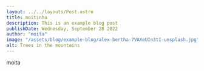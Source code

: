 ```yaml
---
layout: ../../layouts/Post.astro
title: moitinha
description: This is an example blog post
publishDate: Wednesday, September 28 2022
author: "moita"
image: "/assets/blog/example-blog/alex-bertha-7VAXeUIn3tI-unsplash.jpg"
alt: Trees in the mountains
---
```


moita